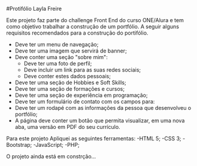 #Protifólio Layla Freire 

Este projeto faz parte do challenge Front End do curso ONE/Alura e tem como objetivo trabalhar a construção de um portfólio.
A seguir alguns requisitos recomendados para a construção do portifólio.
- Deve ter um menu de navegação;
- Deve ter uma imagem que servirá de banner;
- Deve conter uma seção "sobre mim":
   - Deve ter uma foto de perfil;
   - Deve incluir um link para as suas redes sociais;
   - Deve conter estes dados pessoais;
- Deve ter uma seção de Hobbies e Soft Skills;
- Deve ter uma seção de formações e cursos;
- Deve ter uma  seção de experiência em programação;
- Deve ter um formulário de contato com os campos para:
- Deve ter um rodapé com as informações da pessoa que desenvolveu o portfólio;
- A página deve conter um botão que permita visualizar, em uma nova aba, uma versão em PDF do seu currículo. 

Para este projeto Apliquei as seguintes ferramentas:
-HTML 5;
-CSS 3;
-Bootstrap;
-JavaScript;
-PHP;

O projeto ainda está em constrção...
